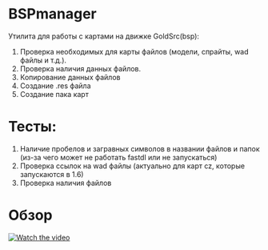 # BSPmanager
Утилита для работы с картами на движке GoldSrc(bsp):
1. Проверка необходимых для карты файлов (модели, спрайты, wad файлы и т.д.).
2. Проверка наличия данных файлов.
3. Копирование данных файлов
4. Создание .res файла
5. Создание пака карт

# Тесты:
1. Наличие пробелов и загравных символов в названии файлов и папок (из-за чего может не работать fastdl или не запускаться)
2. Проверка ссылок на wad файлы (актуально для карт cz, которые запускаются в 1.6)
3. Проверка наличия файлов 

# Обзор
[![Watch the video](https://img.youtube.com/vi/3vGnYs05mKE/maxresdefault.jpg)](https://youtu.be/3vGnYs05mKE)